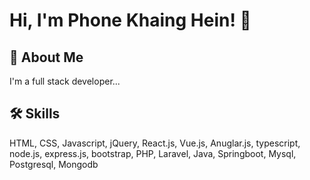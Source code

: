 # Hi, I'm Phone Khaing Hein! 👋
## 🚀 About Me
I'm a full stack developer...

## 🛠 Skills
HTML, CSS, Javascript, jQuery, React.js, Vue.js, Anuglar.js, typescript, node.js, express.js, bootstrap, PHP, Laravel, Java, Springboot, Mysql, Postgresql, Mongodb

<!--
**Rimuru-Tempest-26/Rimuru-Tempest-26** is a ✨ _special_ ✨ repository because its `README.md` (this file) appears on your GitHub profile.

Here are some ideas to get you started:

- 🔭 I’m currently working on ...
- 🌱 I’m currently learning ...
- 👯 I’m looking to collaborate on ...
- 🤔 I’m looking for help with ...
- 💬 Ask me about ...
- 📫 How to reach me: ...
- 😄 Pronouns: ...
- ⚡ Fun fact: ...
-->
